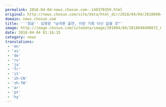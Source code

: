 ```yaml
---
permalink: 2018-04-04-news.chosun.com--148370359.html
original: http://news.chosun.com/site/data/html_dir/2018/04/04/2018040400917.html
domain: news.chosun.com
title: '''정글'' 김영광 "남극편 출연, 이런 기회 다신 없을 것"'
image: http://image.chosun.com/sitedata/image/201804/04/2018040400872_0.jpg
date: 2018-04-04 01:16:15
category: news
translations: 
 - 'en'
 - 'es'
 - 'de'
 - 'ru'
 - 'ja'
 - 'fr'
 - 'it'
 - 'zh-CN'
 - 'zh-TW'
 - 'ar'
 - 'pt'
 - 'hy'
---
```


